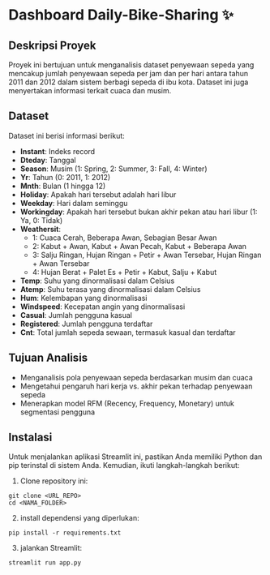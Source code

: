 # Dashboard Daily-Bike-Sharing ✨

## Deskripsi Proyek
Proyek ini bertujuan untuk menganalisis dataset penyewaan sepeda yang mencakup jumlah penyewaan sepeda per jam dan per hari antara tahun 2011 dan 2012 dalam sistem berbagi sepeda di ibu kota. Dataset ini juga menyertakan informasi terkait cuaca dan musim.

## Dataset
Dataset ini berisi informasi berikut:
- **Instant**: Indeks record
- **Dteday**: Tanggal
- **Season**: Musim (1: Spring, 2: Summer, 3: Fall, 4: Winter)
- **Yr**: Tahun (0: 2011, 1: 2012)
- **Mnth**: Bulan (1 hingga 12)
- **Holiday**: Apakah hari tersebut adalah hari libur
- **Weekday**: Hari dalam seminggu
- **Workingday**: Apakah hari tersebut bukan akhir pekan atau hari libur (1: Ya, 0: Tidak)
- **Weathersit**: 
  - 1: Cuaca Cerah, Beberapa Awan, Sebagian Besar Awan
  - 2: Kabut + Awan, Kabut + Awan Pecah, Kabut + Beberapa Awan
  - 3: Salju Ringan, Hujan Ringan + Petir + Awan Tersebar, Hujan Ringan + Awan Tersebar
  - 4: Hujan Berat + Palet Es + Petir + Kabut, Salju + Kabut
- **Temp**: Suhu yang dinormalisasi dalam Celsius
- **Atemp**: Suhu terasa yang dinormalisasi dalam Celsius
- **Hum**: Kelembapan yang dinormalisasi
- **Windspeed**: Kecepatan angin yang dinormalisasi
- **Casual**: Jumlah pengguna kasual
- **Registered**: Jumlah pengguna terdaftar
- **Cnt**: Total jumlah sepeda sewaan, termasuk kasual dan terdaftar

## Tujuan Analisis
- Menganalisis pola penyewaan sepeda berdasarkan musim dan cuaca
- Mengetahui pengaruh hari kerja vs. akhir pekan terhadap penyewaan sepeda
- Menerapkan model RFM (Recency, Frequency, Monetary) untuk segmentasi pengguna

## Instalasi
Untuk menjalankan aplikasi Streamlit ini, pastikan Anda memiliki Python dan pip terinstal di sistem Anda. Kemudian, ikuti langkah-langkah berikut:

1. Clone repository ini:
```
git clone <URL_REPO>
cd <NAMA_FOLDER>
```
2. install dependensi yang diperlukan:
```
pip install -r requirements.txt
```
3. jalankan Streamlit:
```
streamlit run app.py
```